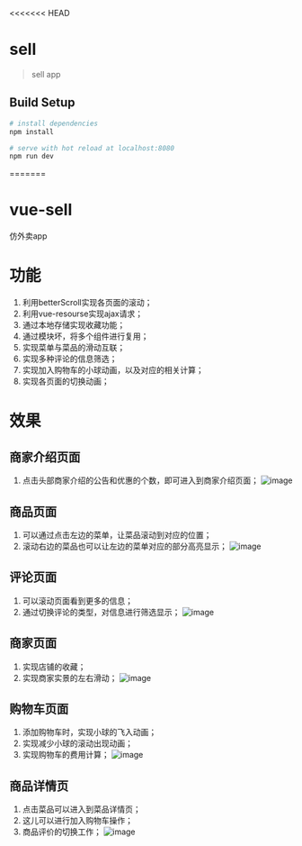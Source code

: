 <<<<<<< HEAD
# sell

> sell app

## Build Setup

``` bash
# install dependencies
npm install

# serve with hot reload at localhost:8080
npm run dev
```
=======
# vue-sell
仿外卖app

# 功能
1. 利用betterScroll实现各页面的滚动；
2. 利用vue-resourse实现ajax请求；
3. 通过本地存储实现收藏功能；
4. 通过模块坏，将多个组件进行复用；
5. 实现菜单与菜品的滑动互联；
6. 实现多种评论的信息筛选；
7. 实现加入购物车的小球动画，以及对应的相关计算；
8. 实现各页面的切换动画；

# 效果
## 商家介绍页面
1. 点击头部商家介绍的公告和优惠的个数，即可进入到商家介绍页面；
![image](https://github.com/tfeng-use/vue-sell/blob/master/sell-img/%E5%95%86%E5%AE%B6%E4%BB%8B%E7%BB%8D.gif)
## 商品页面
1. 可以通过点击左边的菜单，让菜品滚动到对应的位置；
2. 滚动右边的菜品也可以让左边的菜单对应的部分高亮显示；
![image](https://github.com/tfeng-use/vue-sell/blob/master/sell-img/%E5%95%86%E5%93%81%E9%A1%B5.gif)
## 评论页面
1. 可以滚动页面看到更多的信息；
2. 通过切换评论的类型，对信息进行筛选显示；
![image](https://github.com/tfeng-use/vue-sell/blob/master/sell-img/%E8%AF%84%E8%AE%BA.gif)
## 商家页面
1. 实现店铺的收藏；
2. 实现商家实景的左右滑动；
![image](https://github.com/tfeng-use/vue-sell/blob/master/sell-img/%E5%95%86%E5%AE%B6.gif)
## 购物车页面
1. 添加购物车时，实现小球的飞入动画；
2. 实现减少小球的滚动出现动画；
3. 实现购物车的费用计算；
![image](https://raw.githubusercontent.com/tfeng-use/vue-sell/master/sell-img/%E8%B4%AD%E7%89%A9%E8%BD%A6.gif)
## 商品详情页
1. 点击菜品可以进入到菜品详情页；
2. 这儿可以进行加入购物车操作；
3. 商品评价的切换工作；
![image](https://github.com/tfeng-use/vue-sell/blob/master/sell-img/%E8%8F%9C%E5%93%81%E8%AF%A6%E6%83%85%E9%A1%B5.gif)
